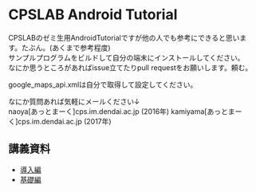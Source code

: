 # CPSLAB Android Tutorial
CPSLABのゼミ生用AndroidTutorialですが他の人でも参考にできると思います。たぶん。(あくまで参考程度)  
サンプルプログラムをビルドして自分の端末にインストールしてください。  
なにか思うところがあればissue立てたりpull requestをお願いします。頼む。  

google_maps_api.xmlは自分で取得して設定してください。

なにか質問あれば気軽にメールください↓  
naoya[あっとまーく]cps.im.dendai.ac.jp (2016年)
kamiyama[あっとまーく]cps.im.dendai.ac.jp (2017年)

## 講義資料
- [導入編](doc/introduction.md)
- [基礎編](doc/document.md)
